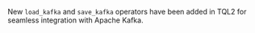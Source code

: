 New `load_kafka` and `save_kafka` operators have been added in TQL2 for seamless
integration with Apache Kafka.
